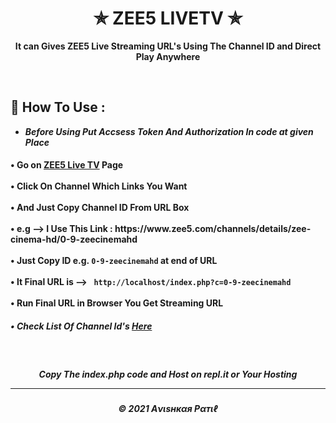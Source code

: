 <h1 align="center"> ✯ ZEE5 LIVETV ✯ </h1>

<p align="center"><b>It can Gives ZEE5 Live Streaming URL's Using The Channel ID and Direct Play Anywhere</b></p><br>

<h2>🍁 How To Use : </h2>

- ***Before Using Put Accsess Token And Authorization In code at given Place***

<h4>
• Go on <a href="https://www.zee5.com/channels">ZEE5 Live TV</a> Page <br><br>
• Click On Channel Which Links You Want <br><br>
• And Just Copy Channel ID From URL Box <br><br>
• e.g --> I Use This Link : https://www.zee5.com/channels/details/zee-cinema-hd/0-9-zeecinemahd <br><br>
• Just Copy ID e.g. <code>0-9-zeecinemahd</code> at end of URL <br><br>
  • It Final URL is --> <code> http://localhost/index.php?c=0-9-zeecinemahd </code> <br><br>
• Run Final URL in Browser You Get Streaming URL <br>
</h4>
  
<h5>• Check List Of Channel Id's <a href="Channel_IDs.md">Here</a></h5>
<br>



<h5 align="center"> Copy The index.php code and Host on repl.it or Your Hosting
   
---
<h5 align='center'>© 2021 Aνιѕнкαя Pαтιℓ</h5>
